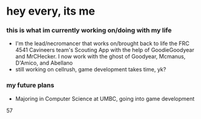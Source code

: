 # hey every, its me

### this is what im currently working on/doing with my life
- I'm the lead/necromancer that works on/brought back to life the FRC 4541 Cavineers team's Scouting App with the help of GoodieGoodyear and MrCHecker. I now work with the ghost of Goodyear, Mcmanus, D'Amico, and Abellano
- still working on cellrush, game development takes time, yk?

### my future plans
- Majoring in Computer Science at UMBC, going into game development

57
